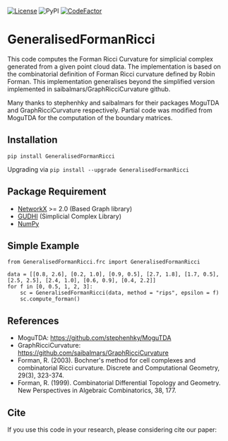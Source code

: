 [![License](https://img.shields.io/badge/License-Apache%202.0-blue.svg)](https://opensource.org/licenses/Apache-2.0) 
![PyPI](https://img.shields.io/pypi/v/GeneralisedFormanRicci?)
[![CodeFactor](https://www.codefactor.io/repository/github/expectozjj/generalisedformanricci/badge/master)](https://www.codefactor.io/repository/github/expectozjj/generalisedformanricci/overview/master)

# GeneralisedFormanRicci
This code computes the Forman Ricci Curvature for simplicial complex generated from a given point cloud data. The implementation is based on the combinatorial definition of Forman Ricci curvature defined by Robin Forman. This implementation generalises beyond the simplified version implemented in saibalmars/GraphRicciCurvature github.

Many thanks to stephenhky and saibalmars for their packages MoguTDA and GraphRicciCurvature respectively. 
Partial code was modified from MoguTDA for the computation of the boundary matrices. 

## Installation

`pip install GeneralisedFormanRicci`

Upgrading via `pip install --upgrade GeneralisedFormanRicci`

## Package Requirement

* [NetworkX](https://github.com/networkx/networkx) >= 2.0 (Based Graph library)
* [GUDHI](https://github.com/GUDHI) (Simplicial Complex Library)
* [NumPy](https://github.com/numpy/numpy)

## Simple Example

```
from GeneralisedFormanRicci.frc import GeneralisedFormanRicci

data = [[0.8, 2.6], [0.2, 1.0], [0.9, 0.5], [2.7, 1.8], [1.7, 0.5], [2.5, 2.5], [2.4, 1.0], [0.6, 0.9], [0.4, 2.2]]
for f in [0, 0.5, 1, 2, 3]:
    sc = GeneralisedFormanRicci(data, method = "rips", epsilon = f)
    sc.compute_forman()
```

## References
* MoguTDA: https://github.com/stephenhky/MoguTDA
* GraphRicciCurvature: https://github.com/saibalmars/GraphRicciCurvature
* Forman, R. (2003). Bochner's method for cell complexes and combinatorial Ricci curvature. Discrete and Computational Geometry, 29(3), 323-374.
* Forman, R. (1999). Combinatorial Differential Topology and Geometry. New Perspectives in Algebraic Combinatorics, 38, 177.

## Cite 
If you use this code in your research, please considering cite our paper:
